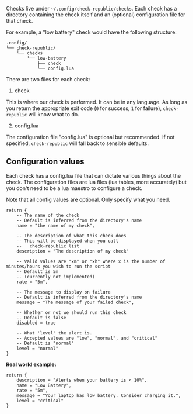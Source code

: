 Checks live under `~/.config/check-republic/checks`.
Each check has a directory containing the check itself and an (optional)
configuration file for that check.

For example, a "low battery" check would have the following structure:

```
.config/
└── check-republic/
    └── checks
        └── low-battery
            ├── check
            └── config.lua
```

There are two files for each check:

1) check

This is where our check is performed. It can be in any language.  As long as
you return the appropriate exit code (`0` for success, `1` for failure),
`check-republic` will know what to do.

2) config.lua

The configuration file "config.lua" is optional but recommended. If not
specified, `check-republic` will fall back to sensible defaults.

## Configuration values

Each check has a config.lua file that can dictate various things about the check.
The configuration files are lua files (lua tables, more accurately) but you
don't need to be a lua maestro to configure a check.

Note that all config values are optional. Only specify what you need.

```
return {
    -- The name of the check
    -- Default is inferred from the directory's name
    name = "the name of my check",

    -- The description of what this check does
    -- This will be displayed when you call
    --   check-republic list
    description = "The description of my check"

    -- Valid values are "xm" or "xh" where x is the number of minutes/hours you wish to run the script
    -- Default is 5m
    -- (currently not implemented)
    rate = "5m",

    -- The message to display on failure
    -- Default is inferred from the directory's name
    message = "The message of your failed check",

    -- Whether or not we should run this check
    -- Default is false
    disabled = true

    -- What 'level' the alert is.
    -- Accepted values are "low", "normal", and "critical"
    -- Default is "normal"
    level = "normal"
}
```

**Real world example:**

```
return {
    description = "Alerts when your battery is < 10%",
    name = "Low Battery",
    rate = "5m",
    message = "Your laptop has low battery. Consider charging it.",
    level = "critical"
}
```
